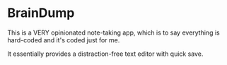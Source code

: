 # BrainDump

This is a VERY opinionated note-taking app, which is to say everything is
hard-coded and it's coded just for me.

It essentially provides a distraction-free text editor with quick save.
